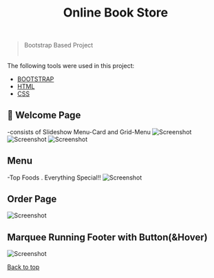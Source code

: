 <div align="center">
  
<h1>Online Book Store</h1>

</div>
  &#xa0;
  
>Bootstrap Based Project
<br><br>


 The following tools were used in this project:
- [BOOTSTRAP](https://getbootstrap.com/)
- [HTML](https://developer.mozilla.org/en-US/docs/Web/HTML)
- [CSS](https://developer.mozilla.org/en-US/docs/Web/CSS)

## :checkered_flag: Welcome Page ##
-consists of Slideshow Menu-Card and Grid-Menu 
![Screenshot](./)
![Screenshot](./)
![Screenshot]()
## Menu
-Top Foods . Everything Special!!
![Screenshot](./)
## Order Page
![Screenshot](./)
## Marquee Running Footer with Button(&Hover)
![Screenshot](./)







<a href="#top">Back to top</a>
